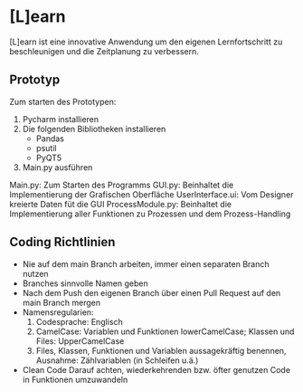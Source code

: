 # [L]earn
[L]earn ist eine innovative Anwendung um den eigenen Lernfortschritt zu beschleunigen und die Zeitplanung zu verbessern.

## Prototyp
Zum starten des Prototypen:
  1. Pycharm installieren
  2. Die folgenden Bibliotheken installieren
      - Pandas
      - psutil
      - PyQT5
  3. Main.py ausführen

Main.py: Zum Starten des Programms
GUI.py: Beinhaltet die Implementierung der Grafischen Oberfläche
UserInterface.ui: Vom Designer kreierte Daten füt die GUI
ProcessModule.py: Beinhaltet die Implementierung aller Funktionen zu Prozessen und dem Prozess-Handling

## Coding Richtlinien
- Nie auf dem main Branch arbeiten, immer einen separaten Branch nutzen
- Branches sinnvolle Namen geben
- Nach dem Push den eigenen Branch über einen Pull Request auf den main Branch mergen
- Namensregularien:
    1. Codesprache: Englisch
    2. CamelCase: Variablen und Funktionen lowerCamelCase; Klassen und Files: UpperCamelCase
    3. Files, Klassen, Funktionen und Variablen aussagekräftig benennen, Ausnahme: Zählvariablen (in Schleifen u.ä.)
- Clean Code
    Darauf achten, wiederkehrenden bzw. öfter genutzen Code in Funktionen umzuwandeln
